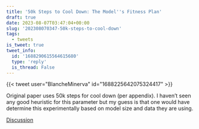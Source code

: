 ```yaml
---
title: '50k Steps to Cool Down: The Model''s Fitness Plan'
draft: true
date: 2023-08-07T03:47:04+00:00
slug: '202308070347-50k-steps-to-cool-down'
tags:
  - tweets
is_tweet: true
tweet_info:
  id: '1688290615564615680'
  type: 'reply'
  is_thread: False
---
```




{{< tweet user="BlancheMinerva" id="1688225642075324417" >}}

Original paper uses 50k steps for cool down (per appendix). I haven’t seen any good heuristic for this parameter but my guess is that one would have determine this experimentally based on model size and data they are using.

[Discussion](https://x.com/sytelus/status/1688290615564615680)
